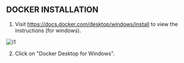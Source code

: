 ## DOCKER INSTALLATION

1) Visit https://docs.docker.com/desktop/windows/install to view the instructions (for windows).

![i1](https://user-images.githubusercontent.com/104122185/174428165-1d189d9c-142f-4f85-bd6e-b7b5d1c96903.jpg)

2) Click on "Docker Desktop for Windows".

